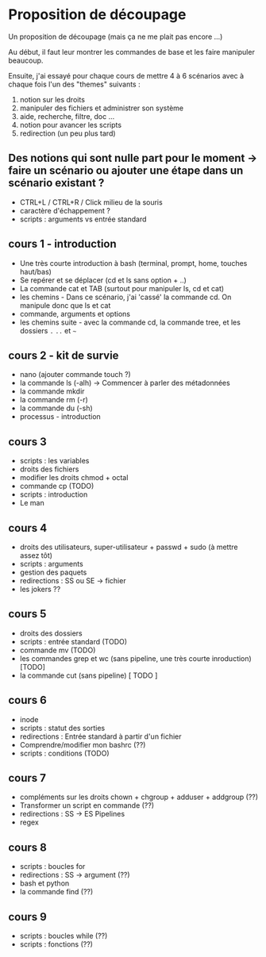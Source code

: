 # Proposition de découpage

Un proposition de découpage (mais ça ne me plait pas encore ...)

Au début, il faut leur montrer les commandes de base et les faire manipuler beaucoup.

Ensuite, j'ai essayé pour chaque cours de mettre 4 à 6 scénarios avec à chaque fois l'un des "themes" suivants :

1. notion sur les droits
2. manipuler des fichiers et administrer son système
3. aide, recherche, filtre, doc  ...
4. notion pour avancer les scripts
5. redirection (un peu plus tard)



## Des notions qui sont nulle part pour le moment -> faire un scénario ou ajouter une étape dans un scénario existant ?
* CTRL+L / CTRL+R / Click milieu de la souris
* caractère d'échappement ?
* scripts : arguments vs entrée standard


## cours 1 - introduction
* Une très courte introduction à bash (terminal, prompt, home, touches haut/bas)
* Se repérer et se déplacer (cd et ls sans option + ..)
* La commande cat et TAB (surtout pour manipuler ls, cd et cat)
* les chemins - Dans ce scénario, j'ai 'cassé' la commande cd. On manipule donc que ls et cat
* commande, arguments et options
* les chemins suite - avec la commande cd, la commande tree, et les dossiers `.` `..` et  `~`


## cours 2 - kit de survie
* nano (ajouter commande touch ?)
* la commande ls (-alh) -> Commencer à parler des métadonnées
* la commande mkdir
* la commande rm (-r)
* la commande du (-sh)
* processus - introduction


## cours 3
* scripts : les variables
* droits des fichiers
* modifier les droits chmod + octal
* commande cp (TODO)
* scripts : introduction
* Le man


## cours 4
* droits des utilisateurs, super-utilisateur + passwd + sudo (à mettre assez tôt)
* scripts : arguments
* gestion des paquets
* redirections : SS ou SE -> fichier
* les jokers ??



## cours 5
* droits des dossiers
* scripts : entrée standard (TODO)
* commande mv (TODO)
* les commandes grep et wc (sans pipeline, une très courte inroduction) [TODO]
* la commande cut (sans pipeline) [ TODO ]

## cours 6
* inode
* scripts : statut des sorties
* redirections : Entrée standard à partir d'un fichier
* Comprendre/modifier mon bashrc (??)
* scripts : conditions (TODO)

## cours 7
* compléments sur les droits chown + chgroup + adduser + addgroup (??)
* Transformer un script en commande (??)
* redirections : SS -> ES Pipelines
* regex

## cours 8
* scripts : boucles for
* redirections : SS -> argument (??)
* bash et python
* la commande find (??)


## cours 9
* scripts : boucles while (??)
* scripts : fonctions (??)
